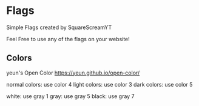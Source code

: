 # Flags
Simple Flags created by SquareScreamYT

Feel Free to use any of the flags on your website!

## Colors

yeun's Open Color
https://yeun.github.io/open-color/

normal colors: use color 4
light colors: use color 3
dark colors: use color 5

white: use gray 1
gray: use gray 5
black: use gray 7
